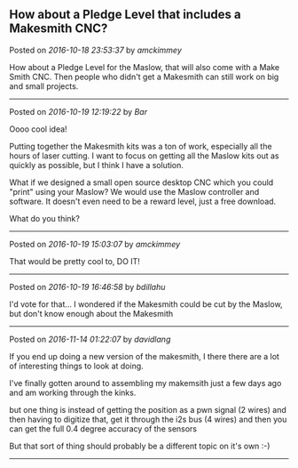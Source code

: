 ## How about a Pledge Level that includes a Makesmith CNC?
Posted on *2016-10-18 23:53:37* by *amckimmey*

How about a Pledge Level for the Maslow, that will also come with a Make Smith CNC. Then people who didn't get a Makesmith can still work on big and small projects.

---

Posted on *2016-10-19 12:19:22* by *Bar*

Oooo cool idea!

Putting together the Makesmith kits was a ton of work, especially all the hours of laser cutting. I want to focus on getting all the Maslow kits out as quickly as possible, but I think I have a solution. 

What if we designed a small open source desktop CNC which you could "print" using your Maslow? We would use the Maslow controller and software. It doesn't even need to be a reward level, just a free download.

What do you think?

---

Posted on *2016-10-19 15:03:07* by *amckimmey*

That would be pretty cool to, DO IT!

---

Posted on *2016-10-19 16:46:58* by *bdillahu*

I'd vote for that... I wondered if the Makesmith could be cut by the Maslow, but don't know enough about the Makesmith

---

Posted on *2016-11-14 01:22:07* by *davidlang*

If you end up doing a new version of the makesmith, I there there are a lot of interesting things to look at doing.

I've finally gotten around to assembling my makemsith just a few days ago and am working through the kinks.

but one thing is instead of getting the position as a pwn signal (2 wires) and then having to digitize that, get it through the i2s bus (4 wires) and then you can get the full 0.4 degree accuracy of the sensors

But that sort of thing should probably be a different topic on it's own :-)

---

